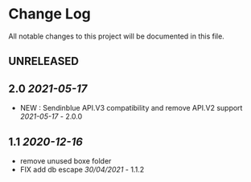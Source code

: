 # Change Log
All notable changes to this project will be documented in this file.

## UNRELEASED

## 2.0 *2021-05-17*

- NEW : Sendinblue API.V3 compatibility and remove API.V2 support *2021-05-17* - 2.0.0

## 1.1 *2020-12-16*

- remove unused boxe folder  
- FIX add db escape *30/04/2021* - 1.1.2
